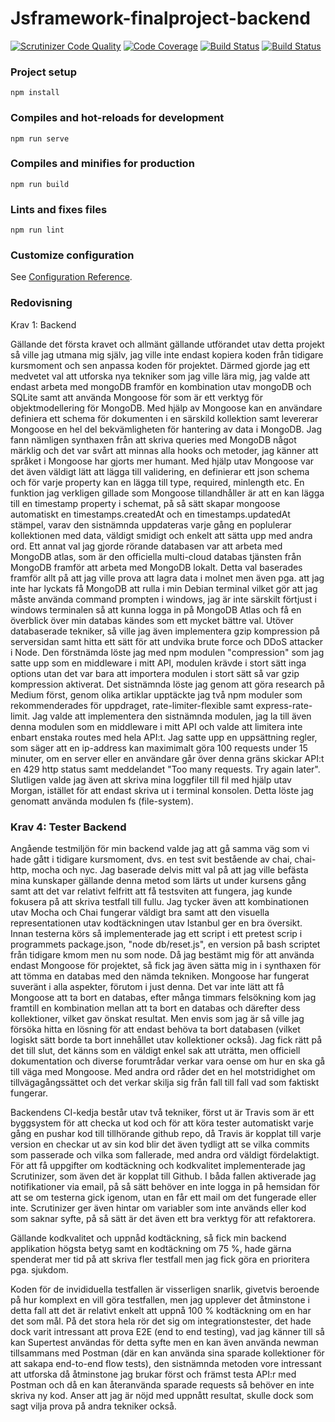 # Jsframework-finalproject-backend

[![Scrutinizer Code Quality](https://scrutinizer-ci.com/g/ollebergkvist/jsframework-project-backend/badges/quality-score.png?b=main)](https://scrutinizer-ci.com/g/ollebergkvist/jsframework-project-backend/?branch=main)
[![Code Coverage](https://scrutinizer-ci.com/g/ollebergkvist/jsframework-project-backend/badges/coverage.png?b=main)](https://scrutinizer-ci.com/g/ollebergkvist/jsframework-project-backend/?branch=main)
[![Build Status](https://scrutinizer-ci.com/g/ollebergkvist/jsframework-project-backend/badges/build.png?b=main)](https://scrutinizer-ci.com/g/ollebergkvist/jsframework-project-backend/build-status/main)
[![Build Status](https://travis-ci.com/ollebergkvist/jsframework-project-backend.svg?branch=main)](https://travis-ci.com/ollebergkvist/jsframework-project-backend)

### Project setup

```
npm install
```

### Compiles and hot-reloads for development

```
npm run serve
```

### Compiles and minifies for production

```
npm run build
```

### Lints and fixes files

```
npm run lint
```

### Customize configuration

See [Configuration Reference](https://cli.vuejs.org/config/).

### Redovisning

Krav 1: Backend

Gällande det första kravet och allmänt gällande utförandet utav detta projekt så ville jag utmana mig själv, jag ville inte endast kopiera koden från tidigare kursmoment och sen anpassa koden för projektet. Därmed gjorde jag ett medvetet val att utforska nya tekniker som jag ville lära mig, jag valde att endast arbeta med mongoDB framför en kombination utav mongoDB och SQLite samt att använda Mongoose för som är ett verktyg för objektmodellering för MongoDB. Med hjälp av Mongoose kan en användare definiera ett schema för dokumenten i en särskild kollektion samt levererar Mongoose en hel del bekvämligheten för hantering av data i MongoDB. Jag fann nämligen synthaxen från att skriva queries med MongoDB något märklig och det var svårt att minnas alla hooks och metoder, jag känner att språket i Mongoose har gjorts mer humant. Med hjälp utav Mongoose var det även väldigt lätt att lägga till validering, en definierar ett json schema och för varje property kan en lägga till type, required, minlength etc. En funktion jag verkligen gillade som Mongoose tillandhåller är att en kan lägga till en timestamp property i schemat, på så sätt skapar mongoose automatiskt en timestamps.createdAt och en timestamps.updatedAt stämpel, varav den sistnämnda uppdateras varje gång en poplulerar kollektionen med data, väldigt smidigt och enkelt att sätta upp med andra ord. Ett annat val jag gjorde rörande databasen var att arbeta med MongoDB atlas, som är den officiella multi-cloud databas tjänsten från MongoDB framför att arbeta med MongoDB lokalt. Detta val baserades framför allt på att jag ville prova att lagra data i molnet men även pga. att jag inte har lyckats få MongoDB att rulla i min Debian terminal vilket gör att jag måste använda command prompten i windows, jag är inte särskilt förtjust i windows terminalen så att kunna logga in på MongoDB Atlas och få en överblick över min databas kändes som ett mycket bättre val. Utöver databaserade tekniker, så ville jag även implementera gzip kompression på serversidan samt hitta ett sätt för att undvika brute force och DDoS attacker i Node.
Den förstnämda löste jag med npm modulen "compression" som jag satte upp som en middleware i mitt API, modulen krävde i stort sätt inga options utan det var bara att importera modulen i stort sätt så var gzip kompression aktiverat. Det sistnämnda löste jag genom att göra research på Medium först, genom olika artiklar upptäckte jag två npm moduler som rekommenderades för uppdraget, rate-limiter-flexible samt express-rate-limit. Jag valde att implementera den sistnämnda modulen, jag la till även denna modulen som en middleware i mitt API och valde att limitera inte enbart enstaka routes med hela API:t. Jag satte upp en uppsättning regler, som säger att en ip-address kan maximimalt göra 100 requests under 15 minuter, om en server eller en användare går över denna gräns skickar API:t en 429 http status samt meddelandet "Too many requests. Try again later". Slutligen valde jag även att skriva mina loggfiler till fil med hjälp utav Morgan, istället för att endast skriva ut i terminal konsolen. Detta löste jag genomatt använda modulen fs (file-system).

### Krav 4: Tester Backend

Angående testmiljön för min backend valde jag att gå samma väg som vi hade gått i tidigare kursmoment, dvs. en test svit bestående av chai, chai-http, mocha och nyc. Jag baserade delvis mitt val på att jag ville befästa mina kunskaper gällande denna metod som lärts ut under kursens gång samt att det var relativt felfritt att få testsviten att fungera, jag kunde fokusera på att skriva testfall till fullu. Jag tycker även att kombinationen utav Mocha och Chai fungerar väldigt bra samt att den visuella representationen utav kodtäckningen utav Istanbul ger en bra översikt. Innan testerna körs så implementerade jag ett script i ett pretest scrip i programmets package.json, "node db/reset.js", en version på bash scriptet från tidigare kmom men nu som node. Då jag bestämt mig för att använda endast Mongoose för projektet, så fick jag även sätta mig in i synthaxen för att tömma en databas med den nämda tekniken. Mongoose har fungerat suveränt i alla aspekter, förutom i just denna. Det var inte lätt att få Mongoose att ta bort en databas, efter många timmars felsökning kom jag framtill en kombination mellan att ta bort en databas och därefter dess kollektioner, vilket gav önskat resultat. Men envis som jag är så ville jag försöka hitta en lösning för att endast behöva ta bort databasen (vilket logiskt sätt borde ta bort innehållet utav kollektioner också). Jag fick rätt på det till slut, det känns som en väldigt enkel sak att uträtta, men officiell dokumentation och diverse forumtrådar verkar vara oense om hur en ska gå till väga med Mongoose. Med andra ord råder det en hel motstridighet om tillvägagångssättet och det verkar skilja sig från fall till fall vad som faktiskt fungerar.

Backendens CI-kedja består utav två tekniker, först ut är Travis som är ett byggsystem för att checka ut kod och för att köra tester automatiskt varje gång en pushar kod till tillhörande github repo, då Travis är kopplat till varje version en checkar ut av sin kod blir det även tydligt att se vilka commits som passerade och vilka som fallerade, med andra ord väldigt fördelaktigt. För att få uppgifter om kodtäckning och kodkvalitet implementerade jag Scrutinizer, som även det är kopplat till Github.
I båda fallen aktiverade jag notifikationer via email, på så sätt behöver en inte logga in på hemsidan för att se om testerna gick igenom, utan en får ett mail om det fungerade eller inte. Scrutinizer ger även hintar om variabler som inte används eller kod som saknar syfte, på så sätt är det även ett bra verktyg för att refaktorera.

Gällande kodkvalitet och uppnåd kodtäckning, så fick min backend applikation högsta betyg samt en kodtäckning om 75 %, hade gärna spenderat mer tid på att skriva fler testfall men jag fick göra en prioritera pga. sjukdom.

Koden för de invididuella testfallen är visserligen snarlik, givetvis beroende på hur komplext en vill göra testfallen, men jag upplever det åtminstone i detta fall att det är relativt enkelt att uppnå 100 % kodtäckning om en har det som mål. På det stora hela rör det sig om integrationstester, det hade dock varit intressant att prova E2E (end to end testing), vad jag känner till så kan Supertest användas för detta syfte men en kan även använda newman tillsammans med Postman (där en kan använda sina sparade kollektioner för att sakapa end-to-end flow tests), den sistnämnda metoden vore intressant att utforska då åtminstone jag brukar först och främst testa API:r med Postman och då en kan återanvända sparade requests så behöver en inte skriva ny kod. Anser att jag är nöjd med uppnått resultat, skulle dock som sagt vilja prova på andra tekniker också.
